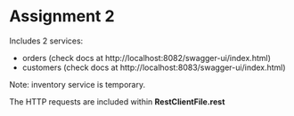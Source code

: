 # Assignment 2

Includes 2 services:

- orders (check docs at http://localhost:8082/swagger-ui/index.html)
- customers (check docs at http://localhost:8083/swagger-ui/index.html)

Note: inventory service is temporary.

The HTTP requests are included within **RestClientFile.rest**
